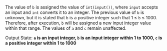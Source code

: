 The value of `b` is assigned the value of `int(input())`, where `input` accepts an input and `int` converts it to an integer. The previous value of `b` is unknown, but it is stated that `b` is a positive integer such that 1 ≤ `b` ≤ 1000. Therefore, after execution, `b` will be assigned a new input integer value within that range. The values of `a` and `c` remain unaffected. 

Output State: **`a` is an input integer, `b` is an input integer within 1 to 1000, `c` is a positive integer within 1 to 1000**